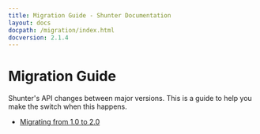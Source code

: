 ```yaml
---
title: Migration Guide - Shunter Documentation
layout: docs
docpath: /migration/index.html
docversion: 2.1.4
---
```


Migration Guide
===============

Shunter's API changes between major versions. This is a guide to help you make the switch when this happens.

- [Migrating from 1.0 to 2.0](2.0.html)
